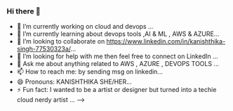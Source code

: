 ### Hi there 👋



- 🔭 I’m currently working on cloud and devops ...
- 🌱 I’m currently learning about devops tools ,AI & ML , AWS & AZURE...
- 👯 I’m looking to collaborate on https://www.linkedin.com/in/kanishthika-singh-77530323a/...
- 🤔 I’m looking for help with me then feel free to connect on LinkedIn ...
- 💬 Ask me about anything related to AWS , AZURE , DEVOPS TOOLS ...
- 📫 How to reach me: by sending msg on linkedin...
- 😄 Pronouns: KANISHTHIKA SHE/HER...
- ⚡ Fun fact: I wanted to be a artist or designer but turned into a techie cloud nerdy artist ...
-->
